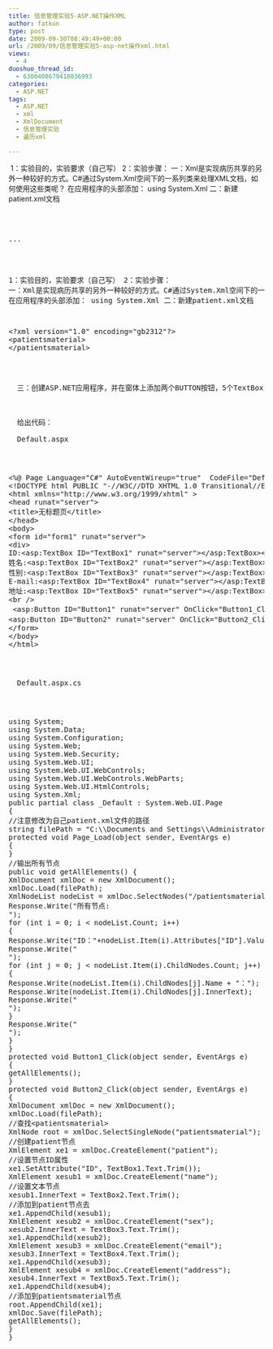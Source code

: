 ```yaml
---
title: 信息管理实验5-ASP.NET操作XML
author: fatkun
type: post
date: 2009-09-30T08:49:49+00:00
url: /2009/09/信息管理实验5-asp-net操作xml.html
views:
  - 4
duoshuo_thread_id:
  - 6300408679418036993
categories:
  - ASP.NET
tags:
  - ASP.NET
  - xml
  - XmlDocument
  - 信息管理实验
  - 遍历xml

---
```

<img onload="ResizeImage(this,620)" src="http://fatkun.com/upload/2009/9/200909300056007868.jpg" alt="" title="" />  
1：实验目的，实验要求（自己写）  
2：实验步骤：  
一：Xml是实现病历共享的另外一种较好的方式。C#通过System.Xml空间下的一系列类来处理XML文档，如何使用这些类呢？  
在应用程序的头部添加：  
using System.Xml  
二：新建patient.xml文档
<pre class="xml"><?xml version="1.0" encoding="gb2312"?>
<patientsmaterial>
</patientsmaterial>
...

<!--more-->
1：实验目的，实验要求（自己写）
2：实验步骤：
一：Xml是实现病历共享的另外一种较好的方式。C#通过System.Xml空间下的一系列类来处理XML文档，如何使用这些类呢？
在应用程序的头部添加：
using System.Xml
二：新建patient.xml文档


<pre class="xml">
&lt;?xml version="1.0" encoding="gb2312"?&gt;
&lt;patientsmaterial&gt;
&lt;/patientsmaterial&gt;
</pre>


<p>  三：创建ASP.NET应用程序，并在窗体上添加两个BUTTON按钮，5个TextBox，如图：<br />
  <img onload="ResizeImage(this,620)" src="http://fatkun.com/upload/2009/9/200909300056007868.jpg" alt="" title="" /><br />
  给出代码：<br />
  Default.aspx</p>


<pre class="html">
&lt;%@ Page Language="C#" AutoEventWireup="true"  CodeFile="Default.aspx.cs" Inherits="_Default" %&gt;
&lt;!DOCTYPE html PUBLIC "-//W3C//DTD XHTML 1.0 Transitional//EN" "http://www.w3.org/TR/xhtml1/DTD/xhtml1-transitional.dtd"&gt;
&lt;html xmlns="http://www.w3.org/1999/xhtml" &gt;
&lt;head runat="server"&gt;
&lt;title&gt;无标题页&lt;/title&gt;
&lt;/head&gt;
&lt;body&gt;
&lt;form id="form1" runat="server"&gt;
&lt;div&gt;
ID:&lt;asp:TextBox ID="TextBox1" runat="server"&gt;&lt;/asp:TextBox&gt;&lt;br /&gt;
姓名:&lt;asp:TextBox ID="TextBox2" runat="server"&gt;&lt;/asp:TextBox&gt;&lt;br /&gt;
性别:&lt;asp:TextBox ID="TextBox3" runat="server"&gt;&lt;/asp:TextBox&gt;&lt;br /&gt;
E-mail:&lt;asp:TextBox ID="TextBox4" runat="server"&gt;&lt;/asp:TextBox&gt;&lt;br /&gt;
地址:&lt;asp:TextBox ID="TextBox5" runat="server"&gt;&lt;/asp:TextBox&gt;&lt;br /&gt;
&lt;br /&gt;
&nbsp;&lt;asp:Button ID="Button1" runat="server" OnClick="Button1_Click" Text="输出所有节点(Button1)" /&gt;
&lt;asp:Button ID="Button2" runat="server" OnClick="Button2_Click" Text="添加一个节点(Button2)" /&gt;&lt;/div&gt;
&lt;/form&gt;
&lt;/body&gt;
&lt;/html&gt;
</pre>


<p>  Default.aspx.cs</p>


<pre class="c#">
using System;
using System.Data;
using System.Configuration;
using System.Web;
using System.Web.Security;
using System.Web.UI;
using System.Web.UI.WebControls;
using System.Web.UI.WebControls.WebParts;
using System.Web.UI.HtmlControls;
using System.Xml;
public partial class _Default : System.Web.UI.Page
{
//注意修改为自己patient.xml文件的路径
string filePath = "C:\\Documents and Settings\\Administrator\\My Documents\\Visual Studio 2005\\WebSites\\WebSite5\\patient.xml";
protected void Page_Load(object sender, EventArgs e)
{
}
//输出所有节点
public void getAllElements() {
XmlDocument xmlDoc = new XmlDocument();
xmlDoc.Load(filePath);
XmlNodeList nodeList = xmlDoc.SelectNodes("/patientsmaterial/patient");
Response.Write("所有节点:<br />");
for (int i = 0; i &lt; nodeList.Count; i++)
{
Response.Write("ID："+nodeList.Item(i).Attributes["ID"].Value);//输出ID
Response.Write("<br />");
for (int j = 0; j &lt; nodeList.Item(i).ChildNodes.Count; j++)
{
Response.Write(nodeList.Item(i).ChildNodes[j].Name + "：");
Response.Write(nodeList.Item(i).ChildNodes[j].InnerText);
Response.Write("<br />");
}
Response.Write("<br />");
}
}
protected void Button1_Click(object sender, EventArgs e)
{
getAllElements();
}
protected void Button2_Click(object sender, EventArgs e)
{
XmlDocument xmlDoc = new XmlDocument();
xmlDoc.Load(filePath);
//查找&lt;patientsmaterial>
XmlNode root = xmlDoc.SelectSingleNode("patientsmaterial");
//创建patient节点
XmlElement xe1 = xmlDoc.CreateElement("patient");
//设置节点ID属性
xe1.SetAttribute("ID", TextBox1.Text.Trim());
XmlElement xesub1 = xmlDoc.CreateElement("name");
//设置文本节点
xesub1.InnerText = TextBox2.Text.Trim();
//添加到patient节点去
xe1.AppendChild(xesub1);
XmlElement xesub2 = xmlDoc.CreateElement("sex");
xesub2.InnerText = TextBox3.Text.Trim();
xe1.AppendChild(xesub2);
XmlElement xesub3 = xmlDoc.CreateElement("email");
xesub3.InnerText = TextBox4.Text.Trim();
xe1.AppendChild(xesub3);
XmlElement xesub4 = xmlDoc.CreateElement("address");
xesub4.InnerText = TextBox5.Text.Trim();
xe1.AppendChild(xesub4);
//添加到patientsmaterial节点
root.AppendChild(xe1);
xmlDoc.Save(filePath);
getAllElements();
}
}
</pre>